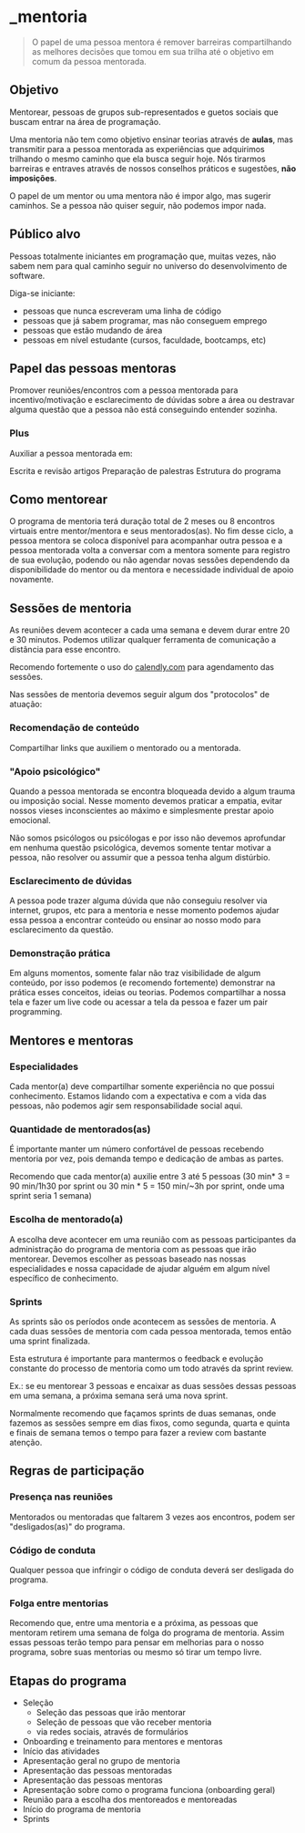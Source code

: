 # _mentoria

> O papel de uma pessoa mentora é remover barreiras compartilhando as melhores decisões que tomou em sua trilha até o objetivo em comum da pessoa mentorada.

## Objetivo

Mentorear, pessoas de grupos sub-representados e guetos sociais que buscam entrar na área de programação.

Uma mentoria não tem como objetivo ensinar teorias através de **aulas**, mas transmitir para a pessoa mentorada as experiências que adquirimos trilhando o mesmo caminho que ela busca seguir hoje. Nós tirarmos barreiras e entraves através de nossos conselhos práticos e sugestões, **não imposições**.

O papel de um mentor ou uma mentora não é impor algo, mas sugerir caminhos. Se a pessoa não quiser seguir, não podemos impor nada.

## Público alvo

Pessoas totalmente iniciantes em programação que, muitas vezes, não sabem nem para qual caminho seguir no universo do desenvolvimento de software.

Diga-se iniciante:

- pessoas que nunca escreveram uma linha de código
- pessoas que já sabem programar, mas não conseguem emprego
- pessoas que estão mudando de área
- pessoas em nível estudante (cursos, faculdade, bootcamps, etc)

## Papel das pessoas mentoras

Promover reuniões/encontros com a pessoa mentorada para incentivo/motivação e esclarecimento de dúvidas sobre a área ou destravar alguma questão que a pessoa não está conseguindo entender sozinha.

### Plus

Auxiliar a pessoa mentorada em:

Escrita e revisão artigos
Preparação de palestras
Estrutura do programa

## Como mentorear

O programa de mentoria terá duração total de 2 meses ou 8 encontros virtuais entre  mentor/mentora e seus mentorados(as). No fim desse ciclo, a pessoa mentora se coloca disponível para acompanhar outra pessoa e a pessoa mentorada volta a conversar com a mentora somente para registro de sua evolução, podendo ou não agendar novas sessões dependendo da disponibilidade do mentor ou da mentora e necessidade individual de apoio novamente.

## Sessões de mentoria

As reuniões devem acontecer a cada uma semana e devem durar entre 20 e 30 minutos. Podemos utilizar qualquer ferramenta de comunicação a distância para esse encontro.

Recomendo fortemente o uso do [calendly.com](http://calendly.com/) para agendamento das sessões.

Nas sessões de mentoria devemos seguir algum dos "protocolos" de atuação: 

### Recomendação de conteúdo

Compartilhar links que auxiliem o mentorado ou a mentorada.

### "Apoio psicológico"

Quando a pessoa mentorada se encontra bloqueada devido a algum trauma ou imposição social. Nesse momento devemos praticar a empatia, evitar nossos vieses inconscientes ao máximo e simplesmente prestar apoio emocional.

Não somos psicólogos ou psicólogas e por isso não devemos aprofundar em nenhuma questão psicológica, devemos somente tentar motivar a pessoa, não resolver ou assumir que a pessoa tenha algum distúrbio.

### Esclarecimento de dúvidas

A pessoa pode trazer alguma dúvida que não conseguiu resolver via internet, grupos, etc para a mentoria e nesse momento podemos ajudar essa pessoa a encontrar conteúdo ou ensinar ao nosso modo para esclarecimento da questão.

### Demonstração prática

Em alguns momentos, somente falar não traz visibilidade de algum conteúdo, por isso podemos (e recomendo fortemente) demonstrar na prática esses conceitos, ideias ou teorias. Podemos compartilhar a nossa tela e fazer um live code ou acessar a tela da pessoa e fazer um pair programming.

## Mentores e mentoras

### Especialidades 

Cada mentor(a) deve compartilhar somente experiência no que possui conhecimento. Estamos lidando com a expectativa e com a vida das pessoas, não podemos agir sem responsabilidade social aqui.

### Quantidade de mentorados(as)

É importante manter um número confortável de pessoas recebendo mentoria por vez, pois demanda tempo e dedicação de ambas as partes. 

Recomendo que cada mentor(a) auxilie entre 3 até 5 pessoas (30 min* 3 = 90 min/1h30 por sprint ou 30 min * 5 = 150 min/~3h por sprint, onde uma sprint seria 1 semana)

### Escolha de mentorado(a)

A escolha deve acontecer em uma reunião com as pessoas participantes da administração do programa de mentoria com as pessoas que irão mentorear. Devemos escolher as pessoas baseado nas nossas especialidades e nossa capacidade de ajudar alguém em algum nível específico de conhecimento.

### Sprints

As sprints são os períodos onde acontecem as sessões de mentoria. A cada duas sessões de mentoria com cada pessoa mentorada, temos então uma sprint finalizada. 

Esta estrutura é importante para mantermos o feedback e evolução constante do processo de mentoria como um todo através da sprint review.

Ex.: se eu mentorear 3 pessoas e encaixar as duas sessões dessas pessoas em uma semana, a próxima semana será uma nova sprint.

Normalmente recomendo que façamos sprints de duas semanas, onde fazemos as sessões sempre em dias fixos, como segunda, quarta e quinta e finais de semana temos o tempo para fazer a review com bastante atenção.

## Regras de participação

### Presença nas reuniões

Mentorados ou mentoradas que faltarem 3 vezes aos encontros, podem ser "desligados(as)" do programa.

### Código de conduta

Qualquer pessoa que infringir o código de conduta deverá ser desligada do programa.

### Folga entre mentorias

Recomendo que, entre uma mentoria e a próxima, as pessoas que mentoram retirem uma semana de folga do programa de mentoria. Assim essas pessoas terão tempo para pensar em melhorias para o nosso programa, sobre suas mentorias ou mesmo só tirar um tempo livre.

## Etapas do programa

- Seleção
  - Seleção das pessoas que irão mentorar
  - Seleção de pessoas que vão receber mentoria
  - via redes sociais, através de formulários
- Onboarding e treinamento para mentores e mentoras
- Início das atividades
- Apresentação geral no grupo de mentoria
- Apresentação das pessoas mentoradas
- Apresentação das pessoas mentoras
- Apresentação sobre como o programa funciona (onboarding geral)
- Reunião para a escolha dos mentoreados e mentoreadas
- Início do programa de mentoria
- Sprints

